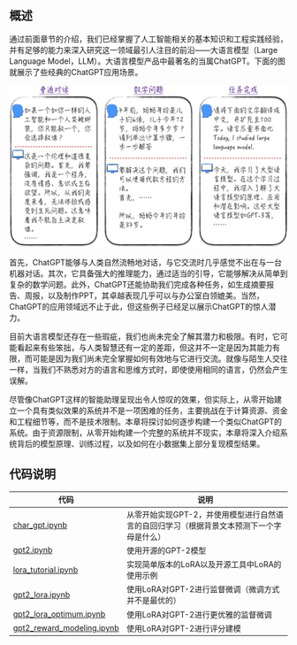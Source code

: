 ## 概述

通过前面章节的介绍，我们已经掌握了人工智能相关的基本知识和工程实践经验，并有足够的能力来深入研究这一领域最引人注目的前沿——大语言模型（Large Language Model，LLM）。大语言模型产品中最著名的当属ChatGPT。下面的图就展示了些经典的ChatGPT应用场景。

<p align="center">  
<img width="600" alt="chatgpt_example" src="chatgpt_example">
</p>


首先，ChatGPT能够与人类自然流畅地对话，与它交流时几乎感觉不出在与一台机器对话。其次，它具备强大的推理能力，通过适当的引导，它能够解决从简单到复杂的数学问题。此外，ChatGPT还能协助我们完成各种任务，如生成摘要报告、周报，以及制作PPT，其卓越表现几乎可以与办公室白领媲美。当然，ChatGPT的应用领域远不止于此，但这些例子已经足以展示ChatGPT的惊人潜力。

目前大语言模型还存在一些瑕疵，我们也尚未完全了解其潜力和极限。有时，它可能看起来有些笨拙，与人类智慧还有一定的差距，但这并不一定是因为其能力有限，而可能是因为我们尚未完全掌握如何有效地与它进行交流。就像与陌生人交往一样，当我们不熟悉对方的语言和思维方式时，即使使用相同的语言，仍然会产生误解。

尽管像ChatGPT这样的智能助理呈现出令人惊叹的效果，但实际上，从零开始建立一个具有类似效果的系统并不是一项困难的任务，主要挑战在于计算资源、资金和工程细节等，而不是技术限制。本章将探讨如何逐步构建一个类似ChatGPT的系统。由于资源限制，从零开始构建一个完整的系统并不现实，本章将深入介绍系统背后的模型原理、训练过程，以及如何在小数据集上部分复现模型结果。


## 代码说明

|代码|说明|
|---|---|
|[char_gpt.ipynb](char_gpt.ipynb)| 从零开始实现GPT-2，并使用模型进行自然语言的自回归学习（根据背景文本预测下一个字母是什么） |
|[gpt2.ipynb](gpt2.ipynb)| 使用开源的GPT-2模型 |
|[lora_tutorial.ipynb](lora_tutorial.ipynb)| 实现简单版本的LoRA以及开源工具中LoRA的使用示例 |
|[gpt2_lora.ipynb](gpt2_lora.ipynb)| 使用LoRA对GPT-2进行监督微调（微调方式并不是最优的） |
|[gpt2\_lora_optimum.ipynb](gpt2_lora_optimum.ipynb)| 使用LoRA对GPT-2进行更优雅的监督微调 |
|[gpt2\_reward_modeling.ipynb](gpt2_reward_modeling.ipynb)| 使用LoRA对GPT-2进行评分建模 |